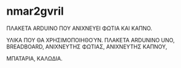 # nmar2gvril
ΠΛΑΚΕΤΑ ARDUINO ΠΟΥ ΑΝΙΧΝΕΥΕΙ ΦΩΤΙΑ ΚΑΙ ΚΑΠΝΟ.

ΥΛΙΚΑ ΠΟΥ ΘΑ ΧΡΗΣΙΜΟΠΟΙΗΘΟΎΝ.
ΠΛΑΚΕΤΑ ARDUNINO UNO,
BREADBOARD,
ΑΝΙΧΝΕΥΤΗΣ ΦΩΤΙΑΣ,
ΑΝΙΧΝΕΥΤΗΣ ΚΑΠΝΟΥ,

ΜΠΑΤΑΡΙΑ,
ΚΑΛΩΔΙΑ.
